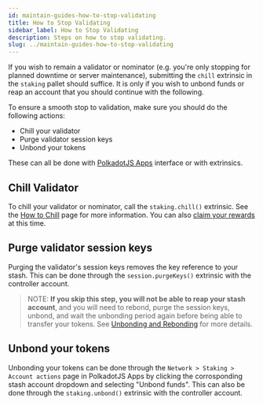 ```yaml
---
id: maintain-guides-how-to-stop-validating
title: How to Stop Validating
sidebar_label: How to Stop Validating
description: Steps on how to stop validating.
slug: ../maintain-guides-how-to-stop-validating
---
```


If you wish to remain a validator or nominator (e.g. you're only stopping for planned downtime or
server maintenance), submitting the `chill` extrinsic in the `staking` pallet should suffice. It is
only if you wish to unbond funds or reap an account that you should continue with the following.

To ensure a smooth stop to validation, make sure you should do the following actions:

- Chill your validator
- Purge validator session keys
- Unbond your tokens

These can all be done with [PolkadotJS Apps](https://polkadot.js.org/apps) interface or with
extrinsics.

## Chill Validator

To chill your validator or nominator, call the `staking.chill()` extrinsic. See the
[How to Chill](maintain-guides-how-to-chill.md) page for more information. You can also
[claim your rewards](../learn/learn-simple-payouts.md#claiming-rewards) at this time.

## Purge validator session keys

Purging the validator's session keys removes the key reference to your stash. This can be done
through the `session.purgeKeys()` extrinsic with the controller account.

> NOTE: **If you skip this step, you will not be able to reap your stash account**, and you will
> need to rebond, purge the session keys, unbond, and wait the unbonding period again before being
> able to transfer your tokens. See [Unbonding and Rebonding](maintain-guides-how-to-unbond.md) for
> more details.

## Unbond your tokens

Unbonding your tokens can be done through the `Network > Staking > Account actions` page in
PolkadotJS Apps by clicking the corrosponding stash account dropdown and selecting "Unbond funds".
This can also be done through the `staking.unbond()` extrinsic with the controller account.
